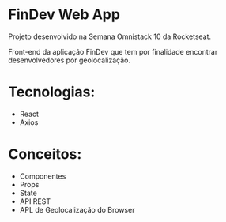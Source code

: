 # FinDev Web App

Projeto desenvolvido na Semana Omnistack 10 da Rocketseat.

Front-end da aplicação FinDev que tem por finalidade encontrar desenvolvedores por geolocalização.

# Tecnologias:
* React
* Axios


# Conceitos:
* Componentes
* Props
* State
* API REST
* APL de Geolocalização do Browser
